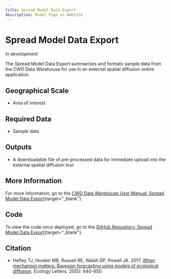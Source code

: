 ```yaml
---
title: Spread Model Data Export
description: Model Page on Website
---
```


# Spread Model Data Export
*In development*

The Spread Model Data Export summarizes and formats sample data from the CWD Data Warehouse for use in an external spatial diffusion online application.

## Geographical Scale
* Area of interest

## Required Data
* Sample data

## Outputs
* A downloadable file of pre-processed data for immediate upload into the external spatial diffusion tool  

## More Information
For more information, go to the [CWD Data Warehouse User Manual: Spread Model Data Export](https://pages.github.coecis.cornell.edu/CWHL/CWD-Data-Warehouse/spatialdiffusion.html){target="_blank"}.

## Code
To view the code once deployed, go to the [GitHub Repository: Spread Model Data Export](https://github.com/Cornell-Wildlife-Health-Lab/spread-model-data-export){target="_blank"}.

## Citation
* Hefley TJ, Hooten MB, Russell RE, Walsh DP, Powell JA. 2017. [When mechanism matters: Bayesian forecasting using models of ecological diffusion](https://doi.org/10.1111/ele.12763). Ecology Letters. 20(5): 640-650. 


